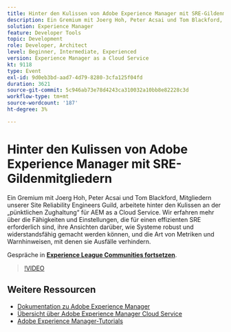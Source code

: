 ```yaml
---
title: Hinter den Kulissen von Adobe Experience Manager mit SRE-Gildenmitgliedern
description: Ein Gremium mit Joerg Hoh, Peter Acsai und Tom Blackford, Mitgliedern unserer Site Reliability Engineers Guild, arbeitete hinter den Kulissen an der „pünktlichen Zughaltung“ für AEM as a Cloud Service. Wir erfahren mehr über die Fähigkeiten und Einstellungen, die für einen effizienten SRE erforderlich sind, ihre Ansichten darüber, wie Systeme robust und widerstandsfähig gemacht werden können, und die Art von Metriken und Warnhinweisen, mit denen sie Ausfälle verhindern.
solution: Experience Manager
feature: Developer Tools
topic: Development
role: Developer, Architect
level: Beginner, Intermediate, Experienced
version: Experience Manager as a Cloud Service
kt: 9118
type: Event
exl-id: 9d0eb3bd-aad7-4d79-8280-3cfa125f04fd
duration: 3621
source-git-commit: 5c946ab73e78d4243ca310032a10bb8e82228c3d
workflow-type: tm+mt
source-wordcount: '187'
ht-degree: 3%

---
```


# Hinter den Kulissen von Adobe Experience Manager mit SRE-Gildenmitgliedern

Ein Gremium mit Joerg Hoh, Peter Acsai und Tom Blackford, Mitgliedern unserer Site Reliability Engineers Guild, arbeitete hinter den Kulissen an der „pünktlichen Zughaltung“ für AEM as a Cloud Service. Wir erfahren mehr über die Fähigkeiten und Einstellungen, die für einen effizienten SRE erforderlich sind, ihre Ansichten darüber, wie Systeme robust und widerstandsfähig gemacht werden können, und die Art von Metriken und Warnhinweisen, mit denen sie Ausfälle verhindern.

Gespräche in **[Experience League Communities fortsetzen](https://adobe.ly/2WoCVOU)**.

>[!VIDEO](https://video.tv.adobe.com/v/337527/?quality=12&learn=on&hidetitle=true)

## Weitere Ressourcen

- [Dokumentation zu Adobe Experience Manager](https://experienceleague.adobe.com/docs/experience-manager-cloud-service.html)
- [Übersicht über Adobe Experience Manager Cloud Service](https://experienceleague.adobe.com/docs/experience-manager-cloud-service/overview/home.html)
- [Adobe Experience Manager-Tutorials](https://experienceleague.adobe.com/docs/experience-manager-tutorials.html)

